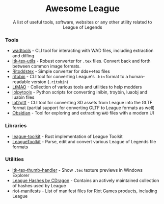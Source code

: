 <div align="center">
<h1>Awesome League</h1>

A list of useful tools, software, websites or any other utility related to League of Legends

</div>

### Tools
- [wadtools](https://github.com/LeagueToolkit/wadtools) - CLI tool for interacting with WAD files, including extraction and diffing
- [ltk-tex-utils](https://github.com/LeagueToolkit/ltk-tex-utils) - Robust converter for `.tex` files. Convert back and forth between common image formats.
- [Ritoddstex](https://github.com/Morilli/Ritoddstex) - Simple converter for dds<->tex files
- [ritobin](https://github.com/moonshadow565/ritobin) - CLI tool for converting League's `.bin` format to a human-readable version (`.ritobin`)
- [LtMAO](https://github.com/tarngaina/LtMAO) - Collection of various tools and utilities to help modders
- [lolpytools](https://github.com/moonshadow565/lolpytools) - Python scripts for converting inibin, troybin, luaobj and luabin files
- [lol2gltf](https://github.com/Crauzer/lol2gltf) - CLI tool for converting 3D assets from League into the GLTF format (partial support for converting GLTF to League formats as well)
- [Obsidian](https://github.com/Crauzer/Obsidian) - Tool for exploring and extracting `WAD` files with a modern UI

### Libraries
- [league-toolkit](https://github.com/LeagueToolkit/league-toolkit) - Rust implementation of League Toolkit
- [LeagueToolkit](https://github.com/LeagueToolkit/LeagueToolkit) - Parse, edit and convert various League of Legends file formats

### Utilities
- [ltk-tex-thumb-handler](https://github.com/LeagueToolkit/ltk-tex-utils) - Show `.tex` texture previews in Windows Explorer
- [League Hashes by CDragon](https://github.com/CommunityDragon/Data) - Contains an actively maintained collection of hashes used by League
- [riot-manifests](https://github.com/Morilli/riot-manifests) - List of manifest files for Riot Games products, including League
